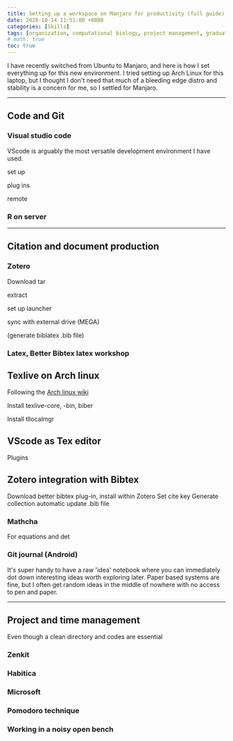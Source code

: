 ```yaml
---
title: Setting up a workspace on Manjaro for productivity (full guide)
date: 2020-10-14 11:51:00 +0800
categories: [Skills]
tags: [organization, computational biology, project management, graduate school, research]     # TAG names should always be lowercase
# math: true
toc: true
---
```


I have recently switched from Ubuntu to Manjaro, and here is how I set everything up for this new environment. I tried setting up Arch Linux for this laptop, but I thought I don't need that much of a bleeding edge distro and stability is a concern for me, so I settled for Manjaro.

* * *

## Code and Git

### Visual studio code

VScode is arguably the most versatile development environment I have used. 

set up

plug ins

remote

### R on server

* * *

## Citation and document production

### Zotero

Download tar

extract

set up launcher

sync with external drive (MEGA)

(generate biblatex .bib file)

### Latex, Better Bibtex latex workshop

## Texlive on Arch linux
Following the [Arch linux wiki](https://wiki.archlinux.org/index.php/TeX_Live)

Install texlive-core, -bin, biber

Install tllocalmgr

## VScode as Tex editor

Plugins

## Zotero integration with Bibtex

Download better bibtex plug-in, install within Zotero
Set cite key
Generate collection automatic update .bib file

### Mathcha
For equations and det

### Git journal (Android)
It's super handy to have a raw 'idea' notebook where you can immediately dot down interesting ideas worth exploring later. Paper based systems are fine, but I often get random ideas in the middle of nowhere with no access to pen and paper. 

* * *

## Project and time management

Even though a clean directory and codes are essential

### Zenkit

### Habitica

### Microsoft

### Pomodoro technique

### Working in a noisy open bench